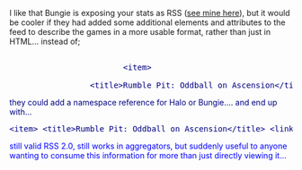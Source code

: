 I like that Bungie is exposing your stats as RSS ([see mine here](http://www.duncanmackenzie.net/halo2.aspx)), but it would be cooler if they had added some additional elements and attributes to the feed to describe the games in a more usable format, rather than just in HTML... instead of;

<pre><font color="#ffa500">
						<font color="#000080">&lt;item&gt;

				 <font color="#000080">&lt;title&gt;Rumble Pit: Oddball on Ascension<font color="#000080">&lt;/title&gt; <font color="#000080">&lt;link&gt;http://www.bungie.net/stats/gamestats.aspx?gameid=8132172&player=Festive Turkey<font color="#000080">&lt;/link&gt; <font color="#000080">&lt;pubDate&gt;Fri, 19 Nov 2004 07:45:07 GMT<font color="#000080">&lt;/pubDate&gt; <font color="#000080">&lt;guid&gt;http://www.bungie.net/stats/gamestats.aspx?gameid=8132172&player=Festive Turkey<font color="#000080">&lt;/guid&gt; <font color="#000080">&lt;description&gt; Game played at Fri, 19 Nov 2004 07:45:07 GMT&lt;br/&gt;&lt;br/&gt;Playlist: Rumble Pit&lt;br/&gt;Oddball on Ascension&lt;br/&gt;&lt;br/&gt;  &lt;b&gt;Gamertag (Team): Score, Kills, Deaths, Assists&lt;/b&gt;  &lt;br/&gt;l obvious l (1): 59, 14, 9, 5&lt;br/&gt;ScottyAK (0): 52, 16, 10, 6&lt;br/&gt; BK Assassin (2): 29, 6, 9, 1&lt;br/&gt;MAXODeeZ (3): 18, 7, 12, 4&lt;br/&gt; BattlingWheel (4): 15, 10, 13, 5&lt;br/&gt;Festive Turkey (5): 6, 5, 11, 5&lt;br/&gt; snackasaurus (6): 0, 6, 7, 6&lt;br/&gt;LionWrath716 (7): 0, 1, 0, 0&lt;br/&gt;  <font color="#000080">&lt;/description&gt;<font color="#000080">&lt;/item&gt;</pre>

they could add a namespace reference for Halo or Bungie.... and end up with...

<pre><font color="#000080">&lt;item&gt; <font color="#000080">&lt;title&gt;Rumble Pit: Oddball on Ascension<font color="#000080">&lt;/title&gt; <font color="#000080">&lt;link&gt;http://www.bungie.net/stats/gamestats.aspx?gameid=8132172&player=Festive Turkey<font color="#000080">&lt;/link&gt; <font color="#000080">&lt;pubDate&gt;Fri, 19 Nov 2004 07:45:07 GMT<font color="#000080">&lt;/pubDate&gt; <font color="#000080">&lt;guid&gt;http://www.bungie.net/stats/gamestats.aspx?gameid=8132172&player=Festive Turkey<font color="#000080">&lt;/guid&gt; <font color="#000080">&lt;description&gt; Game played at Fri, 19 Nov 2004 07:45:07 GMT&lt;br/&gt;&lt;br/&gt;Playlist: Rumble Pit&lt;br/&gt;Oddball on Ascension&lt;br/&gt;&lt;br/&gt;  &lt;b&gt;Gamertag (Team): Score, Kills, Deaths, Assists&lt;/b&gt;  &lt;br/&gt;l obvious l (1): 59, 14, 9, 5&lt;br/&gt;ScottyAK (0): 52, 16, 10, 6&lt;br/&gt; BK Assassin (2): 29, 6, 9, 1&lt;br/&gt;MAXODeeZ (3): 18, 7, 12, 4&lt;br/&gt; BattlingWheel (4): 15, 10, 13, 5&lt;br/&gt;Festive Turkey (5): 6, 5, 11, 5&lt;br/&gt; snackasaurus (6): 0, 6, 7, 6&lt;br/&gt;LionWrath716 (7): 0, 1, 0, 0&lt;br/&gt;  <font color="#000080">&lt;/description&gt; <font color="#0000ff">&lt;bungie:game&gt;    <font color="#0000ff">&lt;bungie:datePlayed&gt;Fri, 19 Nov 2004 07:45:07 GMT<font color="#0000ff">&lt;/bungie:datePlayed&gt;    <font color="#0000ff">&lt;bungie:playlist&gt;Playlist: Rumble Pit<font color="#0000ff">&lt;/bungieplaylist&gt;    <font color="#0000ff">&lt;bungie:variant&gt;Oddball<font color="#0000ff">&lt;/bungie:variant&gt;    <font color="#0000ff">&lt;bungie:map&gt;Ascension<font color="#0000ff">&lt;/bungie:map&gt;    <font color="#0000ff">&lt;bungie:players&gt;       <font color="#0000ff">&lt;bungie:player&gt;          <font color="#0000ff">&lt;bungie:gamertag&gt;Festive Turkey<font color="#0000ff">&lt;/bungie:gamertag&gt;          <font color="#0000ff">&lt;bungie:score&gt;6<font color="#0000ff">&lt;/bungie:score&gt;          <font color="#0000ff">&lt;bungie:kills&gt;5<font color="#0000ff">&lt;/bungie:kills&gt;          &lt;<font color="#0000ff">bungie:deaths&gt;11<font color="#0000ff">&lt;/bungie:deaths&gt;          <font color="#0000ff">&lt;bungie:assists&gt;5<font color="#0000ff">&lt;/bungie:assists&gt;       <font color="#0000ff">&lt;/bungie:player&gt;    <font color="#0000ff">&lt;/bungie:players&gt; <font color="#0000ff">&lt;/bungie:game&gt;<font color="#0000ff">&lt;/item&gt;</pre>

still valid RSS 2.0, still works in aggregators, but suddenly useful to anyone wanting to consume this information for more than just directly viewing it...